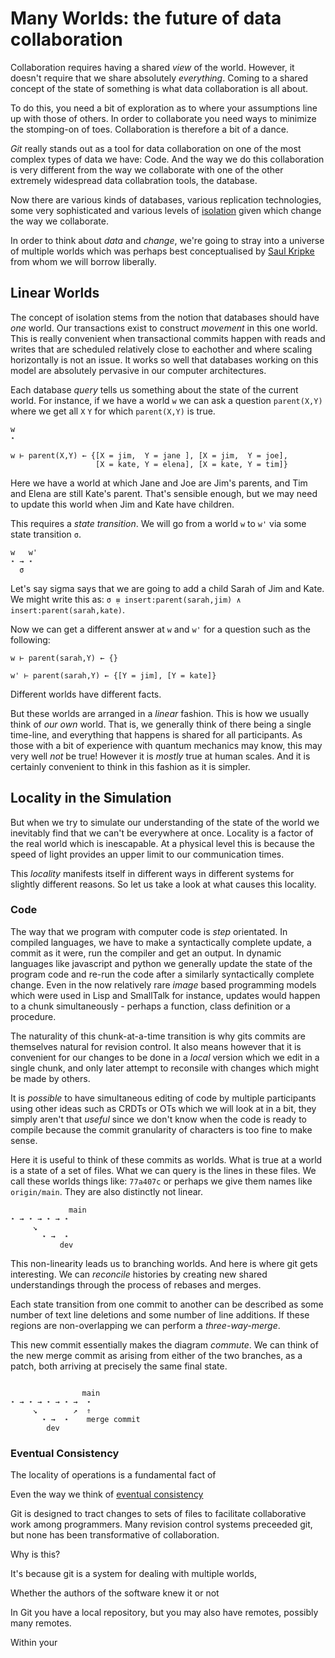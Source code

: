 # Many Worlds: the future of data collaboration

Collaboration requires having a shared *view* of the world. However,
it doesn't require that we share absolutely *everything*. Coming to a
shared concept of the state of something is what data collaboration is
all about.

To do this, you need a bit of exploration as to where your assumptions
line up with those of others. In order to collaborate you need ways to
minimize the stomping-on of toes. Collaboration is therefore a bit of
a dance.

*Git* really stands out as a tool for data collaboration on one of the
most complex types of data we have: Code. And the way we do this
collaboration is very different from the way we collaborate with one
of the other extremely widespread data collabration tools, the
database.

Now there are various kinds of databases, various replication
technologies, some very sophisticated and various levels of
[isolation](https://en.wikipedia.org/wiki/Isolation_(database_systems))
given which change the way we collaborate.

In order to think about *data* and *change*, we're going to stray into
a universe of multiple worlds which was perhaps best conceptualised by
[Saul Kripke](https://en.wikipedia.org/wiki/Kripke_semantics) from
whom we will borrow liberally.

## Linear Worlds

The concept of isolation stems from the notion that databases should
have *one* world. Our transactions exist to construct *movement* in
this one world. This is really convenient when transactional commits
happen with reads and writes that are scheduled relatively close to
eachother and where scaling horizontally is not an issue. It works so
well that databases working on this model are absolutely pervasive in
our computer architectures.

Each database *query* tells us something about the state of the
current world. For instance, if we have a world `w` we can ask a
question `parent(X,Y)` where we get all `X` `Y` for which
`parent(X,Y)` is true.

```
w
⋆

w ⊢ parent(X,Y) ← {[X = jim,  Y = jane ], [X = jim,  Y = joe],
                   [X = kate, Y = elena], [X = kate, Y = tim]}
```

Here we have a world at which Jane and Joe are Jim's parents, and Tim
and Elena are still Kate's parent. That's sensible enough, but we may
need to update this world when Jim and Kate have children.

This requires a *state transition*. We will go from a world `w` to `w'`
via some state transition `σ`.

```
w   w'
⋆ → ⋆
  σ
```

Let's say sigma says that we are going to add a child Sarah of Jim and
Kate. We might write this as: `σ ̣≡ insert:parent(sarah,jim) ∧ insert:parent(sarah,kate)`.

Now we can get a different answer at `w` and `w'` for a question such as the following:

```
w ⊢ parent(sarah,Y) ← {}

w' ⊢ parent(sarah,Y) ← {[Y = jim], [Y = kate]}
```

Different worlds have different facts.

But these worlds are arranged in a *linear* fashion. This is how we
usually think of *our own* world. That is, we generally think of there
being a single time-line, and everything that happens is shared for
all participants. As those with a bit of experience with quantum
mechanics may know, this may very well *not* be true! However it is
*mostly* true at human scales. And it is certainly convenient to think
in this fashion as it is simpler.

## Locality in the Simulation

But when we try to simulate our understanding of the state of the
world we inevitably find that we can't be everywhere at once. Locality
is a factor of the real world which is inescapable. At a physical
level this is because the speed of light provides an upper limit to
our communication times.

This *locality* manifests itself in different ways in different
systems for slightly different reasons. So let us take a look at what
causes this locality.

### Code

The way that we program with computer code is *step* orientated. In
compiled languages, we have to make a syntactically complete update, a
commit as it were, run the compiler and get an output. In dynamic
languages like javascript and python we generally update the state of
the program code and re-run the code after a similarly syntactically
complete change. Even in the now relatively rare *image* based
programming models which were used in Lisp and SmallTalk for instance,
updates would happen to a chunk simultaneously - perhaps a function,
class definition or a procedure.

The naturality of this chunk-at-a-time transition is why gits commits
are themselves natural for revision control. It also means however
that it is convenient for our changes to be done in a *local* version
which we edit in a single chunk, and only later attempt to reconsile
with changes which might be made by others.

It is *possible* to have simultaneous editing of code by multiple
participants using other ideas such as CRDTs or OTs which we will look
at in a bit, they simply aren't that *useful* since we don't know when
the code is ready to compile because the commit granularity of
characters is too fine to make sense.

Here it is useful to think of these commits as worlds. What is true at
a world is a state of a set of files. What we can query is the lines
in these files. We call these worlds things like: `77a407c` or perhaps
we give them names like `origin/main`. They are also distinctly not
linear.

```
             main
⋆ → ⋆ → ⋆ → ⋆
     ↘
       ⋆ →  ⋆
           dev

```

This non-linearity leads us to branching worlds. And here is where git
gets interesting. We can *reconcile* histories by creating new shared
understandings through the process of rebases and merges.

Each state transition from one commit to another can be described as
some number of text line deletions and some number of line
additions. If these regions are non-overlapping we can perform a
*three-way-merge*.

This new commit essentially makes the diagram *commute*. We can think
of the new merge commit as arising from either of the two branches, as
a patch, both arriving at precisely the same final state.

```

                main
⋆ → ⋆ → ⋆ → ⋆ →  ⋆
     ↘        ↗  ⇑
       ⋆ →  ⋆    merge commit
        dev
```

### Eventual Consistency

The locality of operations is a fundamental fact of 


Even the way we think of [eventual consistency]()

Git is designed to tract changes to sets of files to facilitate
collaborative work among programmers. Many revision control systems
preceeded git, but none has been transformative of collaboration.

Why is this?

It's because git is a system for dealing with multiple worlds,

Whether the authors of the software knew it or not

In Git you have a local repository, but you may also have remotes,
possibly many remotes.

Within your 
